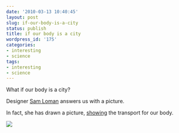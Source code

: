 ```yaml
---
date: '2010-03-13 10:40:45'
layout: post
slug: if-our-body-is-a-city
status: publish
title: if our body is a city
wordpress_id: '175'
categories:
- interesting
- science
tags:
- interesting
- science
---
```


What if our body is a city?




Designer [Sam Loman](http://www.just-sam.com/just-sam/index.html) answers us with a picture.




In fact, she has drawn a picture, [showing](http://www.fyears.org/2010/03/13/if-our-body-is-a-city/) the transport for our body.







[![](http://wowsmallroad.files.wordpress.com/2010/03/underskin-samloman-100dpi.jpg?w=187)](http://wowsmallroad.files.wordpress.com/2010/03/underskin-samloman-100dpi.jpg)

